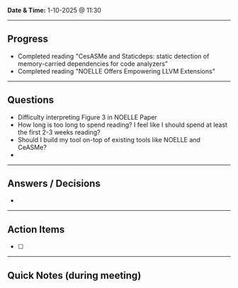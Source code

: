 
**Date & Time:** 1-10-2025 @ 11:30  

---

## Progress
- Completed reading "CesASMe and Staticdeps: static detection of memory-carried
dependencies for code analyzers"
- Completed reading "NOELLE Offers Empowering LLVM Extensions"

---

## Questions
- Difficulty interpreting Figure 3 in NOELLE Paper
- How long is too long to spend reading? I feel like I should spend at least the first 2-3 weeks reading?
- Should I build my tool on-top of existing tools like NOELLE and CeASMe?
- 
---

## Answers / Decisions
- 

---

## Action Items
- [ ] 

---

## Quick Notes (during meeting)


